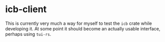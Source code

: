 # icb-client

This is currently very much a way for myself to test the `icb` crate while developing it.
At some point it should become an actually usable interface, perhaps using `tui-rs`.

